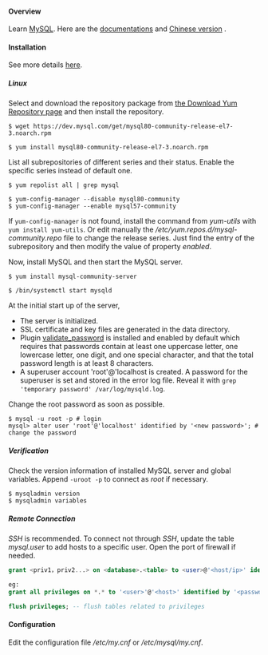 #### Overview

Learn [MySQL](https://www.mysql.com/). Here are the [documentations](https://dev.mysql.com/doc/) and [Chinese version](https://www.mysqlzh.com/) .

#### Installation

See more details [here](https://dev.mysql.com/doc/refman/5.7/en/installing.html).

##### Linux

Select and download the repository package from [the Download Yum Repository page](https://dev.mysql.com/downloads/repo/yum/) and then install the repository.

```shell
$ wget https://dev.mysql.com/get/mysql80-community-release-el7-3.noarch.rpm

$ yum install mysql80-community-release-el7-3.noarch.rpm
```

List all subrepositories of different series and their status. Enable the specific series instead of default one.

```shell
$ yum repolist all | grep mysql

$ yum-config-manager --disable mysql80-community
$ yum-config-manager --enable mysql57-community
```

If `yum-config-manager` is not found, install the command from *yum-utils* with `yum install yum-utils`. Or edit manually the */etc/yum.repos.d/mysql-community.repo* file to change the release series. Just find the entry of the subrepository and then modify the value of property *enabled*.

Now, install MySQL and then start the MySQL server.

```shell
$ yum install mysql-community-server

$ /bin/systemctl start mysqld
```

At the initial start up of the server,

- The server is initialized.
- SSL certificate and key files are generated in the data directory.
- Plugin [validate_password](https://dev.mysql.com/doc/refman/5.7/en/validate-password.html) is installed and enabled by default which requires that passwords contain at least one uppercase letter, one lowercase letter, one digit, and one special character, and that the total password length is at least 8 characters.
- A superuser account 'root'@'localhost is created. A password for the superuser is set and stored in the error log file. Reveal it with `grep 'temporary password' /var/log/mysqld.log`.

Change the root password as soon as possible.

```shell
$ mysql -u root -p # login
mysql> alter user 'root'@'localhost' identified by '<new password>'; # change the password
```

##### Verification

Check the version information of installed MySQL server and global variables. Append `-uroot -p` to connect as *root* if necessary.

```shell
$ mysqladmin version
$ mysqladmin variables
```

##### Remote Connection

*SSH* is recommended. To connect not through *SSH*, update the table *mysql.user* to add hosts to a specific user. Open the port of firewall if needed.

```sql
grant <priv1，priv2...> on <database>.<table> to <user>@'<host/ip>' identified by '<password>';

eg:
grant all privileges on *.* to '<user>'@'<host>' identified by '<password>';

flush privileges; -- flush tables related to privileges
```

#### Configuration

Edit the configuration file */etc/my.cnf* or */etc/mysql/my.cnf*.
